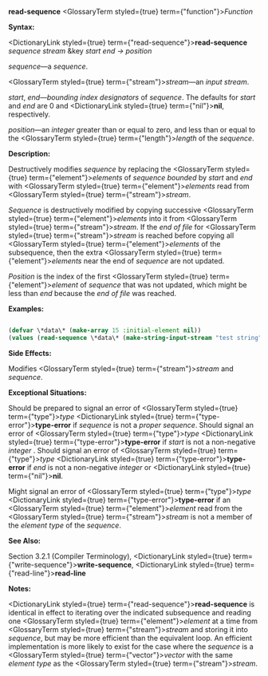 **read-sequence** <GlossaryTerm styled={true} term={"function"}><i>Function</i></GlossaryTerm> 



**Syntax:** 



<DictionaryLink styled={true} term={"read-sequence"}><b>read-sequence</b></DictionaryLink> *sequence stream* &amp;key *start end → position* 



*sequence*—a *sequence*. 



<GlossaryTerm styled={true} term={"stream"}><i>stream</i></GlossaryTerm>—an *input stream*. 



*start*, *end*—*bounding index designators* of *sequence*. The defaults for *start* and *end* are 0 and <DictionaryLink styled={true} term={"nil"}><b>nil</b></DictionaryLink>, respectively. 



*position*—an *integer* greater than or equal to zero, and less than or equal to the <GlossaryTerm styled={true} term={"length"}><i>length</i></GlossaryTerm> of the *sequence*. 



**Description:** 



Destructively modifies *sequence* by replacing the <GlossaryTerm styled={true} term={"element"}><i>elements</i></GlossaryTerm> of *sequence bounded* by *start* and *end* with <GlossaryTerm styled={true} term={"element"}><i>elements</i></GlossaryTerm> read from <GlossaryTerm styled={true} term={"stream"}><i>stream</i></GlossaryTerm>. 



*Sequence* is destructively modified by copying successive <GlossaryTerm styled={true} term={"element"}><i>elements</i></GlossaryTerm> into it from <GlossaryTerm styled={true} term={"stream"}><i>stream</i></GlossaryTerm>. If the *end of file* for <GlossaryTerm styled={true} term={"stream"}><i>stream</i></GlossaryTerm> is reached before copying all <GlossaryTerm styled={true} term={"element"}><i>elements</i></GlossaryTerm> of the subsequence, then the extra <GlossaryTerm styled={true} term={"element"}><i>elements</i></GlossaryTerm> near the end of *sequence* are not updated. 







 



 



*Position* is the index of the first <GlossaryTerm styled={true} term={"element"}><i>element</i></GlossaryTerm> of *sequence* that was not updated, which might be less than *end* because the *end of file* was reached. 



**Examples:**
```lisp

(defvar \*data\* (make-array 15 :initial-element nil)) 
(values (read-sequence \*data\* (make-string-input-stream "test string")) \*data\*) *→* 11, #(#\t #\e #\s #\t #\Space #\s #\t #\r #\i #\n #\g NIL NIL NIL NIL) 

```
**Side Effects:** 



Modifies <GlossaryTerm styled={true} term={"stream"}><i>stream</i></GlossaryTerm> and *sequence*. 



**Exceptional Situations:** 



Should be prepared to signal an error of <GlossaryTerm styled={true} term={"type"}><i>type</i></GlossaryTerm> <DictionaryLink styled={true} term={"type-error"}><b>type-error</b></DictionaryLink> if *sequence* is not a *proper sequence*. Should signal an error of <GlossaryTerm styled={true} term={"type"}><i>type</i></GlossaryTerm> <DictionaryLink styled={true} term={"type-error"}><b>type-error</b></DictionaryLink> if *start* is not a non-negative *integer* . Should signal an error of <GlossaryTerm styled={true} term={"type"}><i>type</i></GlossaryTerm> <DictionaryLink styled={true} term={"type-error"}><b>type-error</b></DictionaryLink> if *end* is not a non-negative *integer* or <DictionaryLink styled={true} term={"nil"}><b>nil</b></DictionaryLink>. 



Might signal an error of <GlossaryTerm styled={true} term={"type"}><i>type</i></GlossaryTerm> <DictionaryLink styled={true} term={"type-error"}><b>type-error</b></DictionaryLink> if an <GlossaryTerm styled={true} term={"element"}><i>element</i></GlossaryTerm> read from the <GlossaryTerm styled={true} term={"stream"}><i>stream</i></GlossaryTerm> is not a member of the *element type* of the *sequence*. 



**See Also:** 



Section 3.2.1 (Compiler Terminology), <DictionaryLink styled={true} term={"write-sequence"}><b>write-sequence</b></DictionaryLink>, <DictionaryLink styled={true} term={"read-line"}><b>read-line</b></DictionaryLink> 



**Notes:** 



<DictionaryLink styled={true} term={"read-sequence"}><b>read-sequence</b></DictionaryLink> is identical in effect to iterating over the indicated subsequence and reading one <GlossaryTerm styled={true} term={"element"}><i>element</i></GlossaryTerm> at a time from <GlossaryTerm styled={true} term={"stream"}><i>stream</i></GlossaryTerm> and storing it into *sequence*, but may be more efficient than the equivalent loop. An efficient implementation is more likely to exist for the case where the *sequence* is a <GlossaryTerm styled={true} term={"vector"}><i>vector</i></GlossaryTerm> with the same *element type* as the <GlossaryTerm styled={true} term={"stream"}><i>stream</i></GlossaryTerm>. 



